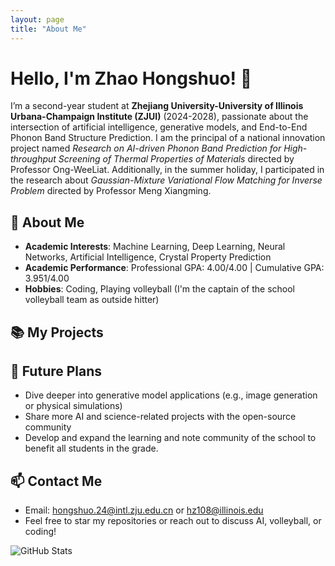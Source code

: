 ```yaml
---
layout: page
title: "About Me"
---
```


# Hello, I'm Zhao Hongshuo! 👋

I’m a second-year student at **Zhejiang University-University of Illinois Urbana-Champaign Institute (ZJUI)** (2024-2028), passionate about the intersection of artificial intelligence, generative models, and End-to-End Phonon Band Structure Prediction. I am the principal of a national innovation project named *Research on AI-driven Phonon Band Prediction for High-throughput Screening of Thermal Properties of Materials* directed by Professor Ong-WeeLiat. Additionally, in the summer holiday, I participated in the research about *Gaussian-Mixture Variational Flow Matching for Inverse Problem* directed by Professor Meng Xiangming.

## 🌟 About Me
- **Academic Interests**: Machine Learning, Deep Learning, Neural Networks, Artificial Intelligence, Crystal Property Prediction
- **Academic Performance**: Professional GPA: 4.00/4.00 | Cumulative GPA: 3.951/4.00
- **Hobbies**: Coding, Playing volleyball (I'm the captain of the school volleyball team as outside hitter)

## 📚 My Projects


## 🚀 Future Plans
- Dive deeper into generative model applications (e.g., image generation or physical simulations)
- Share more AI and science-related projects with the open-source community
- Develop and expand the learning and note community of the school to benefit all students in the grade.

## 📫 Contact Me
- Email: [hongshuo.24@intl.zju.edu.cn](hongshuo.24@intl.zju.edu.cn) or [hz108@illinois.edu](hz108@illinois.edu)
- Feel free to star my repositories or reach out to discuss AI, volleyball, or coding!

![GitHub Stats](https://github-readme-stats.vercel.app/api?username=Hasson827&show_icons=true&theme=radical)